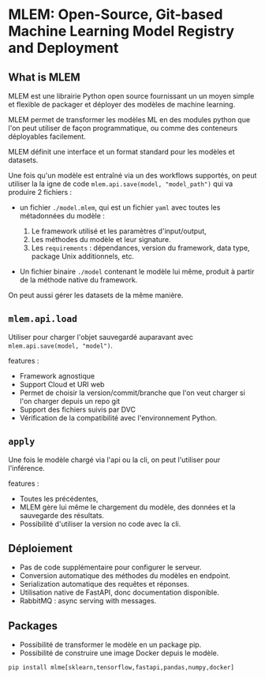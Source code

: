 # MLEM: Open-Source, Git-based Machine Learning Model Registry and Deployment

## What is MLEM

MLEM est une librairie Python open source fournissant un un moyen simple et flexible de packager et déployer des modèles de machine learning.

MLEM permet de transformer les modèles ML en des modules python que l'on peut utiliser de façon programmatique, ou comme des conteneurs déployables facilement.

MLEM définit une interface et un format standard pour les modèles et datasets.

Une fois qu'un modèle est entraîné via un des workflows supportés, on peut utiliser la la igne de code `mlem.api.save(model, "model_path")` qui va produire 2 fichiers :

* un fichier `./model.mlem`, qui est un fichier `yaml` avec toutes les métadonnées du modèle :

    1. Le framework utilisé et les paramètres d'input/output,
    2. Les méthodes du modèle et leur signature.
    3. Les `requirements` : dépendances, version du framework, data type, package Unix additionnels, etc.

* Un fichier binaire `./model` contenant le modèle lui même, produit à partir de la méthode native du framework.

On peut aussi gérer les datasets de la même manière.

## `mlem.api.load`

Utiliser pour charger l'objet sauvegardé auparavant avec `mlem.api.save(model, "model")`.

features :

* Framework agnostique
* Support Cloud et URI web
* Permet de choisir la version/commit/branche que l'on veut charger si l'on charger depuis un repo git
* Support des fichiers suivis par DVC
* Vérification de la compatibilité avec l'environnement Python.

## `apply`

Une fois le modèle chargé via l'api ou la cli, on peut l'utiliser pour l'inférence.

features :

* Toutes les précédentes,
* MLEM gère lui même le chargement du modèle, des données et la sauvegarde des résultats.
* Possibilité d'utiliser la version no code avec la cli.

## Déploiement

* Pas de code supplémentaire pour configurer le serveur.
* Conversion automatique des méthodes du modèles en endpoint.
* Serialization automatique des requêtes et réponses.
* Utilisation native de FastAPI, donc documentation disponible.
* RabbitMQ : async serving with messages.

## Packages

* Possibilité de transformer le modèle en un package pip.
* Possibilité de construire une image Docker depuis le modèle.


`pip install mlme[sklearn,tensorflow,fastapi,pandas,numpy,docker]`
